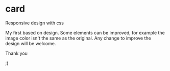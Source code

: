# card
Responsive design with css

My first based on design. Some elements can be improved, for example the image color isn't the same as the original. Any change to improve the design will be welcome.

Thank you 

;)
